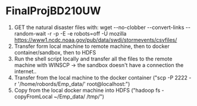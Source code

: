 # FinalProjBD210UW

1. GET the natural disaster files with: wget --no-clobber --convert-links --random-wait -r -p -E -e robots=off -U mozilla https://www1.ncdc.noaa.gov/pub/data/swdi/stormevents/csvfiles/
2. Transfer form local machine to remote machine, then to docker container/sandbox, then to HDFS
1. Run the shell script locally and transfer all the files to the remote machine with WINSCP -> the sandbox doesn't have a connection the internet..
2. Transfer from the local machine to the docker container ("scp -P 2222 -r '/home/robords/Emp_data/' root@localhost:")
3. Copy from the local docker machine into HDFS ("hadoop fs -copyFromLocal ~/Emp_data/ /tmp/")
